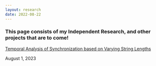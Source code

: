 ```yaml
---
layout: research
date: 2022-08-22
---
```


<h3 class="math-intro">
    This page consists of my Independent Research, and other projects that are to come! 
</h3>

<div>
<a class ="mathlinks" href="/research/research2.pdf">
    Temporal Analysis of Synchronization based on Varying String Lengths
</a>
<p class="math-date">
    <span>August 1, 2023</span>
</p>
</div>
